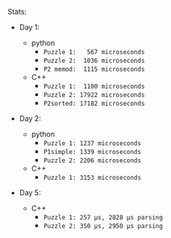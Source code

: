 Stats:
- Day 1:
  - python
    - `Puzzle 1:   567 microseconds`
    - `Puzzle 2:  1036 microseconds`
    - `P2 memod:  1115 microseconds`
  - C++
    - `Puzzle 1:  1100 microseconds`
    - `Puzzle 2: 17922 microseconds`
    - `P2sorted: 17182 microseconds`
- Day 2:
  - python
    - `Puzzle 1: 1237 microseconds`
    - `P1simple: 1339 microseconds`
    - `Puzzle 2: 2206 microseconds`
  - C++
    - `Puzzle 1: 3153 microseconds`


- Day 5:
  - C++
    - `Puzzle 1: 257 μs, 2828 μs parsing`
    - `Puzzle 2: 350 μs, 2950 μs parsing`